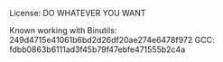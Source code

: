 License: DO WHATEVER YOU WANT

Known working with
Binutils: 249d4715e41061b6bd2d26df20ae274e6478f972
GCC: fdbb0863b6111ad3f45b79f47ebfe471555b2c4a
